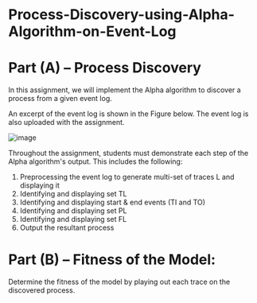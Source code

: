# Process-Discovery-using-Alpha-Algorithm-on-Event-Log

# Part (A) – Process Discovery
In this assignment, we will implement the Alpha algorithm to discover a process from a given event log. 

An excerpt of the event log is shown in the Figure below. The event log is also uploaded with the
assignment.

![image](https://github.com/dkay7223/Process-Discovery-using-Alpha-Algorithm-on-Event-Log/assets/85828689/8543b8ed-20de-4579-abd0-0a3d599a4759)

Throughout the assignment, students must demonstrate each step of the Alpha algorithm's output. This includes the following:

  1. Preprocessing the event log to generate multi-set of traces L and displaying it
  2. Identifying and displaying set TL
  3. Identifying and displaying start & end events (TI and TO)
  4. Identifying and displaying set PL
  5. Identifying and displaying set FL
  6. Output the resultant process

# Part (B) – Fitness of the Model: 
Determine the fitness of the model by playing out each trace on the discovered process.
